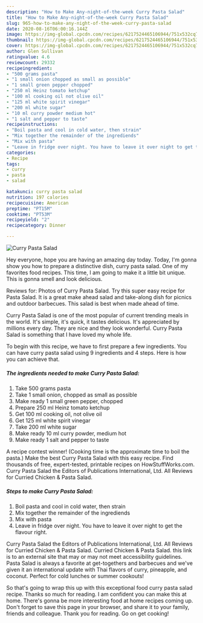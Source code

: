 ```yaml
---
description: "How to Make Any-night-of-the-week Curry Pasta Salad"
title: "How to Make Any-night-of-the-week Curry Pasta Salad"
slug: 965-how-to-make-any-night-of-the-week-curry-pasta-salad
date: 2020-08-16T06:00:16.144Z
image: https://img-global.cpcdn.com/recipes/6217524465106944/751x532cq70/curry-pasta-salad-recipe-main-photo.jpg
thumbnail: https://img-global.cpcdn.com/recipes/6217524465106944/751x532cq70/curry-pasta-salad-recipe-main-photo.jpg
cover: https://img-global.cpcdn.com/recipes/6217524465106944/751x532cq70/curry-pasta-salad-recipe-main-photo.jpg
author: Glen Sullivan
ratingvalue: 4.6
reviewcount: 29332
recipeingredient:
- "500 grams pasta"
- "1 small onion chopped as small as possible"
- "1 small green pepper chopped"
- "250 ml Heinz tomato ketchup"
- "100 ml cooking oil not olive oil"
- "125 ml white spirit vinegar"
- "200 ml white sugar"
- "10 ml curry powder medium hot"
- "1 salt and pepper to taste"
recipeinstructions:
- "Boil pasta and cool in cold water, then strain"
- "Mix together the remainder of the ingrediends"
- "Mix with pasta"
- "Leave in fridge over night. You have to leave it over night to get the flavour right."
categories:
- Recipe
tags:
- curry
- pasta
- salad

katakunci: curry pasta salad 
nutrition: 197 calories
recipecuisine: American
preptime: "PT15M"
cooktime: "PT53M"
recipeyield: "2"
recipecategory: Dinner

---
```



![Curry Pasta Salad](https://img-global.cpcdn.com/recipes/6217524465106944/751x532cq70/curry-pasta-salad-recipe-main-photo.jpg)

Hey everyone, hope you are having an amazing day today. Today, I'm gonna show you how to prepare a distinctive dish, curry pasta salad. One of my favorites food recipes. This time, I am going to make it a little bit unique. This is gonna smell and look delicious.

Reviews for: Photos of Curry Pasta Salad. Try this super easy recipe for Pasta Salad. It is a great make ahead salad and take-along dish for picnics and outdoor barbecues. This salad is best when made ahead of time.

Curry Pasta Salad is one of the most popular of current trending meals in the world. It's simple, it's quick, it tastes delicious. It's appreciated by millions every day. They are nice and they look wonderful. Curry Pasta Salad is something that I have loved my whole life.


To begin with this recipe, we have to first prepare a few ingredients. You can have curry pasta salad using 9 ingredients and 4 steps. Here is how you can achieve that.

<!--inarticleads1-->

##### The ingredients needed to make Curry Pasta Salad:

1. Take 500 grams pasta
1. Take 1 small onion, chopped as small as possible
1. Make ready 1 small green pepper, chopped
1. Prepare 250 ml Heinz tomato ketchup
1. Get 100 ml cooking oil, not olive oil
1. Get 125 ml white spirit vinegar
1. Take 200 ml white sugar
1. Make ready 10 ml curry powder, medium hot
1. Make ready 1 salt and pepper to taste


A recipe contest winner! (Cooking time is the approximate time to boil the pasta.) Make the best Curry Pasta Salad with this easy recipe. Find thousands of free, expert-tested, printable recipes on HowStuffWorks.com. Curry Pasta Salad the Editors of Publications International, Ltd. All Reviews for Curried Chicken &amp; Pasta Salad. 

<!--inarticleads2-->

##### Steps to make Curry Pasta Salad:

1. Boil pasta and cool in cold water, then strain
1. Mix together the remainder of the ingrediends
1. Mix with pasta
1. Leave in fridge over night. You have to leave it over night to get the flavour right.


Curry Pasta Salad the Editors of Publications International, Ltd. All Reviews for Curried Chicken &amp; Pasta Salad. Curried Chicken &amp; Pasta Salad. this link is to an external site that may or may not meet accessibility guidelines. Pasta Salad is always a favorite at get-togethers and barbecues and we&#39;ve given it an international update with Thai flavors of curry, pineapple, and coconut. Perfect for cold lunches or summer cookouts! 

So that's going to wrap this up with this exceptional food curry pasta salad recipe. Thanks so much for reading. I am confident you can make this at home. There's gonna be more interesting food at home recipes coming up. Don't forget to save this page in your browser, and share it to your family, friends and colleague. Thank you for reading. Go on get cooking!

